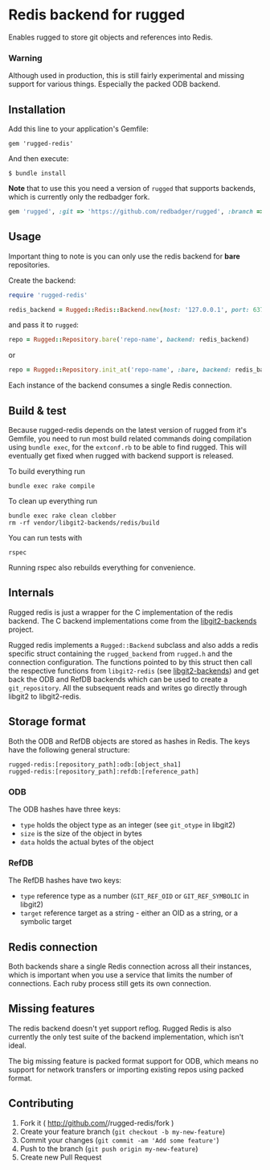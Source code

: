 # Redis backend for rugged

Enables rugged to store git objects and references into Redis.

### Warning

Although used in production, this is still fairly experimental and missing
support for various things. Especially the packed ODB backend.

## Installation

Add this line to your application's Gemfile:

    gem 'rugged-redis'

And then execute:

    $ bundle install

**Note** that to use this you need a version of `rugged` that supports backends, which
is currently only the redbadger fork.

```ruby
gem 'rugged', :git => 'https://github.com/redbadger/rugged', :branch => 'backends-wip'
```

## Usage

Important thing to note is you can only use the redis backend for **bare** repositories.

Create the backend:

```ruby
require 'rugged-redis'

redis_backend = Rugged::Redis::Backend.new(host: '127.0.0.1', port: 6379, password: 'muchsecretwow')
```

and pass it to `rugged`:

```ruby
repo = Rugged::Repository.bare('repo-name', backend: redis_backend)
```

or

```ruby
repo = Rugged::Repository.init_at('repo-name', :bare, backend: redis_backend)
```

Each instance of the backend consumes a single Redis connection.

## Build & test

Because rugged-redis depends on the latest version of rugged from it's Gemfile, you need to run
most build related commands doing compilation using `bundle exec`, for the `extconf.rb` to be
able to find rugged. This will eventually get fixed when rugged with backend support is released.

To build everything run

```
bundle exec rake compile
```

To clean up everything run

```
bundle exec rake clean clobber
rm -rf vendor/libgit2-backends/redis/build
```

You can run tests with

```
rspec
```

Running rspec also rebuilds everything for convenience.

## Internals

Rugged redis is just a wrapper for the C implementation of the redis backend.
The C backend implementations come from the
[libgit2-backends](https://github.com/libgit2/libgit2-backends) project.

Rugged redis implements a `Rugged::Backend` subclass and also adds a redis specific
struct containing the `rugged_backend` from `rugged.h` and the connection
configuration. The functions pointed to by this struct then call the respective
functions from `libgit2-redis` (see [libgit2-backends](https://github.com/libgit2/libgit2-backends))
and get back the ODB and RefDB backends which can be used to create a `git_repository`.
All the subsequent reads and writes go directly through libgit2 to libgit2-redis.

## Storage format

Both the ODB and RefDB objects are stored as hashes in Redis. The keys have the
following general structure:

```
rugged-redis:[repository_path]:odb:[object_sha1]
rugged-redis:[repository_path]:refdb:[reference_path]
```

### ODB

The ODB hashes have three keys:

*  `type` holds the object type as an integer (see `git_otype` in libgit2)
*  `size` is the size of the object in bytes
*  `data` holds the actual bytes of the object

### RefDB

The RefDB hashes have two keys:
*  `type` reference type as a number (`GIT_REF_OID` or `GIT_REF_SYMBOLIC` in libgit2)
*  `target` reference target as a string - either an OID as a string, or a symbolic target

## Redis connection

Both backends share a single Redis connection across all their instances, which is important
when you use a service that limits the number of connections. Each ruby process still gets its own
connection.

## Missing features

The redis backend doesn't yet support reflog. Rugged Redis is also currently the only test suite of the
backend implementation, which isn't ideal.

The big missing feature is packed format support for ODB, which means no support for network
transfers or importing existing repos using packed format.

## Contributing

1. Fork it ( http://github.com/<my-github-username>/rugged-redis/fork )
2. Create your feature branch (`git checkout -b my-new-feature`)
3. Commit your changes (`git commit -am 'Add some feature'`)
4. Push to the branch (`git push origin my-new-feature`)
5. Create new Pull Request
